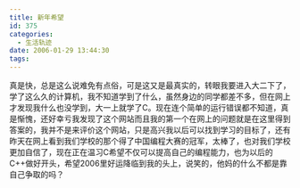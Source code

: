 ```yaml
---
title: 新年希望
id: 375
categories:
  - 生活轨迹
date: 2006-01-29 13:44:30
tags:
---
```


真是快，总是这么说难免有点俗，可是这又是最真实的，转眼我要进入大二下了，学了这么久的计算机，我不知道学到了什么，虽然身边的同学都差不多，但在网上才发现我什么也没学到，大一上就学了C。现在连个简单的运行错误都不知道，真是惭愧，还好幸亏我发现了这个网站而且我的第一个在网上的问题就是在这里得到答案的，我并不是来评价这个网站，只是高兴我以后可以找到学习的目标了，还有昨天在网上看到我们学校的那个得了中国编程大赛的冠军，太棒了，也对我们学校更加自信了，现在正在温习C希望不仅可以提高自己的编程能力，也为以后的C++做好开头，希望2006里好运降临到我的头上，说笑的，他妈的什么不都是靠自己争取的吗？